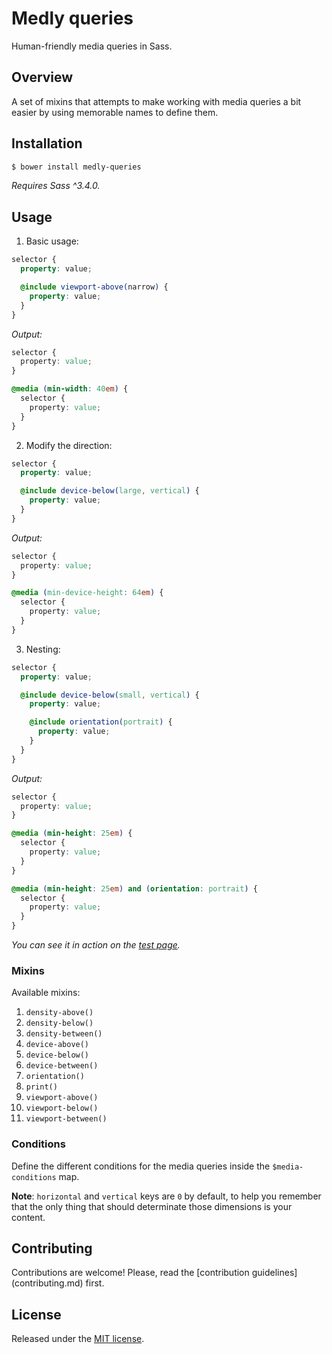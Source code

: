 # Medly queries

Human-friendly media queries in Sass.

## Overview

A set of mixins that attempts to make working with media queries a bit easier
by using memorable names to define them.

## Installation

```sh
$ bower install medly-queries
```

*Requires Sass ^3.4.0.*

## Usage

1. Basic usage:

  ```scss
  selector {
    property: value;

    @include viewport-above(narrow) {
      property: value;
    }
  }
  ```

  *Output:*

  ```css
  selector {
    property: value;
  }

  @media (min-width: 40em) {
    selector {
      property: value;
    }
  }
  ```

2. Modify the direction:

  ```scss
  selector {
    property: value;

    @include device-below(large, vertical) {
      property: value;
    }
  }
  ```

  *Output:*

  ```css
  selector {
    property: value;
  }

  @media (min-device-height: 64em) {
    selector {
      property: value;
    }
  }
  ```

3. Nesting:

  ```scss
  selector {
    property: value;

    @include device-below(small, vertical) {
      property: value;

      @include orientation(portrait) {
        property: value;
      }
    }
  }
  ```

  *Output:*

  ```css
  selector {
    property: value;
  }

  @media (min-height: 25em) {
    selector {
      property: value;
    }
  }

  @media (min-height: 25em) and (orientation: portrait) {
    selector {
      property: value;
    }
  }
  ```

*You can see it in action on the
[test page](https://battaglr.github.io/medly-queries/test/test.html).*

### Mixins

Available mixins:

1. `density-above()`
2. `density-below()`
3. `density-between()`
4. `device-above()`
5. `device-below()`
6. `device-between()`
7. `orientation()`
8. `print()`
9. `viewport-above()`
10. `viewport-below()`
11. `viewport-between()`

### Conditions

Define the different conditions for the media queries inside the
`$media-conditions` map.

**Note**: `horizontal` and `vertical` keys are `0` by default, to help you
remember that the only thing that should determinate those dimensions is your
content.

## Contributing

Contributions are welcome! Please, read the [contribution guidelines]
(contributing.md) first.

## License

Released under the [MIT license](license.txt).
